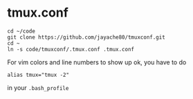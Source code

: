 # tmux.conf
```
cd ~/code
git clone https://github.com/jayache80/tmuxconf.git
cd ~
ln -s code/tmuxconf/.tmux.conf .tmux.conf
```
For vim colors and line numbers to show up ok, you have to do
```
alias tmux="tmux -2"
```
in your `.bash_profile`

